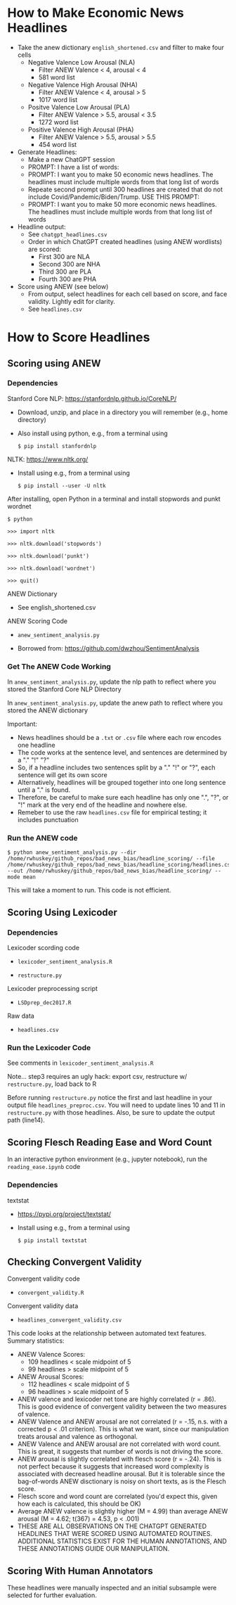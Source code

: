 # How to Make Economic News Headlines

- Take the anew dictionary `english_shortened.csv` and filter to make four cells
	- Negative Valence Low Arousal (NLA)
		- Filter ANEW Valence < 4, arousal < 4
		- 581 word list
	- Negative Valence High Arousal (NHA)
		- Filter ANEW Valence < 4, arousal > 5
		- 1017 word list
	- Positve Valence Low Arousal (PLA)
		- Filter ANEW Valence > 5.5, arousal < 3.5
		- 1272 word list
	- Positive Valence High Arousal (PHA)
		- Filter ANEW Valence > 5.5, arousal > 5.5
		- 454 word list
- Generate Headlines:
	- Make a new ChatGPT session
	- PROMPT: I have a list of words: <paste list directly from list>
	- PROMPT: I want you to make 50 economic news headlines. The headlines must include multiple words from that long list of words
	- Repeate second prompt until 300 headlines are created that do not include Covid/Pandemic/Biden/Trump. USE THIS PROMPT:
	- PROMPT: I want you to make 50 more economic news headlines. The headlines must include multiple words from that long list of words
- Headline output:
	- See `chatgpt_headlines.csv` 
	- Order in which ChatGPT created headlines (using ANEW wordlists) are scored:
 		- First 300 are NLA
		- Second 300 are NHA
		- Third 300 are PLA
		- Fourth 300 are PHA
- Score using ANEW (see below)
	- From output, select headlines for each cell based on score, and face validity. Lightly edit for clarity.
	- See `headlines.csv`

# How to Score Headlines

## Scoring using ANEW
### Dependencies
Stanford Core NLP: https://stanfordnlp.github.io/CoreNLP/

- Download, unzip, and place in a directory you will remember (e.g., home directory)

- Also install using python, e.g., from a terminal using

	`$ pip install stanfordnlp`

NLTK: https://www.nltk.org/

- Install using e.g., from a terminal using

	`$ pip install --user -U nltk`

After installing, open Python in a terminal and install stopwords and punkt wordnet

	$ python

	>>> import nltk

	>>> nltk.download('stopwords')

	>>> nltk.download('punkt')

	>>> nltk.download('wordnet')

	>>> quit()

ANEW Dictionary

- See english_shortened.csv

ANEW Scoring Code

- `anew_sentiment_analysis.py`

- Borrowed from: https://github.com/dwzhou/SentimentAnalysis

### Get The ANEW Code Working
In `anew_sentiment_analysis.py`, update the nlp path to reflect where you stored the Stanford Core NLP Directory

In `anew_sentiment_analysis.py`, update the anew path to reflect where you stored the ANEW dictionary

Important:

- News headlines should be a `.txt` or `.csv` file where each row encodes one headline
- The code works at the sentence level, and sentences are determined by a "." "!" "?"
- So, if a headline includes two sentences split by a "." "!" or "?", each sentence will get its own score
- Alternatively, headlines will be grouped together into one long sentence until a "." is found.
- Therefore, be careful to make sure each headline has only one ".", "?", or "!" mark  at the very end of the headline and nowhere else.
- Remeber to use the raw `headlines.csv` file for empirical testing; it includes punctuation

### Run the ANEW code
	$ python anew_sentiment_analysis.py --dir /home/rwhuskey/github_repos/bad_news_bias/headline_scoring/ --file /home/rwhuskey/github_repos/bad_news_bias/headline_scoring/headlines.csv --out /home/rwhuskey/github_repos/bad_news_bias/headline_scoring/ --mode mean

This will take a moment to run. This code is not efficient.

## Scoring Using Lexicoder
### Dependencies

Lexicoder scording code

- `lexicoder_sentiment_analysis.R`

- `restructure.py`

Lexicoder preprocessing script

- `LSDprep_dec2017.R`

Raw data

- `headlines.csv`

### Run the Lexicoder Code
See comments in `lexicoder_sentiment_analysis.R`

Note... step3 requires an ugly hack: export csv, restructure w/ `restructure.py`, load back to R

Before running `restructure.py` notice the first and last headline in your output file `headlines_preproc.csv`. You will need to update lines 10 and 11 in `restructure.py` with those headlines. Also, be sure to update the output path (line14).

## Scoring Flesch Reading Ease and Word Count

In an interactive python environment (e.g., jupyter notebook), run the `reading_ease.ipynb` code

### Dependencies

textstat

- https://pypi.org/project/textstat/

- Install using e.g., from a terminal using

	`$ pip install textstat`

## Checking Convergent Validity

Convergent validity code

- `convergent_validity.R`

Convergent validity data

- `headlines_convergent_validity.csv`

This code looks at the relationship between automated text features. Summary statistics:

- ANEW Valence Scores:
	- 109 headlines < scale midpoint of 5
	- 99 headlines > scale midpoint of 5
- ANEW Arousal Scores:
	- 112 headlines < scale midpoint of 5
	- 96 headlines > scale midpoint of 5
- ANEW valence and lexicoder net tone are highly correlated (r = .86). This is good evidence of convergent validity between the two measures of valence.
- ANEW Valence and ANEW arousal are not correlated (r = -.15, n.s. with a corrected p < .01 criterion). This is what we want, since our manipulation treats arousal and valence as orthogonal.
- ANEW Valence and ANEW arousal are not correlated with word count. This is great, it suggests that number of words is not driving the score.
- ANEW arousal is slightly correlated with flesch score (r = -.24). This is not perfect because it suggests that increased word complexity is associated with decreased headline arousal. But it is tolerable since the bag-of-words ANEW disctionary is noisy on short texts, as is the Flesch score. 
- Flesch score and word count are correlated (you'd expect this, given how each is calculated, this should be OK)
- Average ANEW valence is slightly higher (M = 4.99) than average ANEW arousal (M = 4.62; t(367) = 4.53, p < .001)
- THESE ARE ALL OBSERVATIONS ON THE CHATGPT GENERATED HEADLINES THAT WERE SCORED USING AUTOMATED ROUTINES. ADDITIONAL STATISTICS EXIST FOR THE HUMAN ANNOTATIONS, AND THESE ANNOTATIONS GUIDE OUR MANIPULATION.

## Scoring With Human Annotators
These headlines were manually inspected and an initial subsample were selected for further evaluation.
